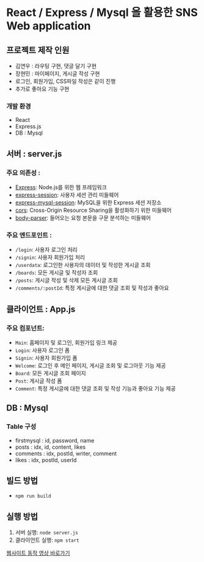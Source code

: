 # React / Express / Mysql 을 활용한 SNS Web application

## 프로젝트 제작 인원
- 김연우 : 라우팅 구현, 댓글 달기 구현
- 장현민 : 마이페이지, 게시글 작성 구현
- 로그인, 회원가입, CSS파일 작성은 같이 진행
- 추가로 좋아요 기능 구현

### 개발 환경

- React
- Express.js
- DB : Mysql

## 서버 : server.js

### 주요 의존성 : 
- [Express](https://expressjs.com/): Node.js를 위한 웹 프레임워크
- [express-session](https://www.npmjs.com/package/express-session): 사용자 세션 관리 미들웨어
- [express-mysql-session](https://www.npmjs.com/package/express-mysql-session): MySQL을 위한 Express 세션 저장소
- [cors](https://www.npmjs.com/package/cors): Cross-Origin Resource Sharing을 활성화하기 위한 미들웨어
- [body-parser](https://www.npmjs.com/package/body-parser): 들어오는 요청 본문을 구문 분석하는 미들웨어

### 주요 엔드포인트 :

- `/login`: 사용자 로그인 처리
- `/signin`: 사용자 회원가입 처리
- `/userdata`: 로그인한 사용자의 데이터 및 작성한 게시글 조회
- `/boards`: 모든 게시글 및 작성자 조회
- `/posts`: 게시글 작성 및 삭제 모든 게시글 조회
- `/comments/:postId`: 특정 게시글에 대한 댓글 조회 및 작성과 좋아요

## 클라이언트 : App.js

### 주요 컴포넌트:

- `Main`: 홈페이지 및 로그인, 회원가입 링크 제공
- `Login`: 사용자 로그인 폼 
- `Signin`: 사용자 회원가입 폼
- `Welcome`: 로그인 후 메인 페이지, 게시글 조회 및 로그아웃 기능 제공
- `Board`: 모든 게시글 조회 페이지
- `Post`: 게시글 작성 폼
- `Comment`: 특정 게시글에 대한 댓글 조회 및 작성 기능과 좋아요 기능 제공

## DB : Mysql

### Table 구성

- firstmysql : id, password, name
- posts : idx, id, content, likes
- comments : idx, postId, writer, comment
- likes : idx, postId, userId

## 빌드 방법

- `npm run build`

## 실행 방법

1. 서버 실행: `node server.js`
2. 클라이언트 실행: `npm start`

[웹사이트 동작 영상 바로가기](https://youtu.be/TK_M_lgHN4Q)